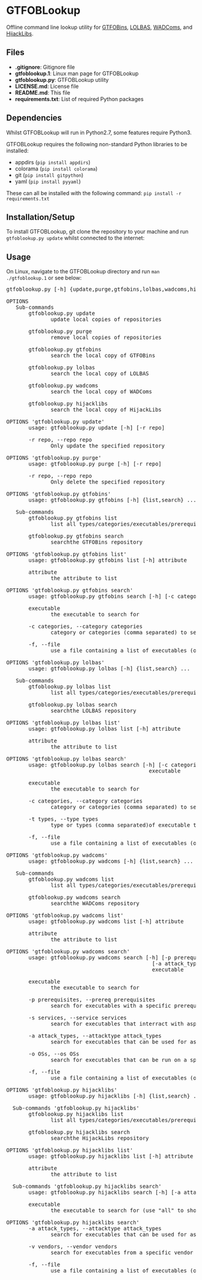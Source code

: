 # GTFOBLookup
Offline command line lookup utility for [GTFOBins](https://gtfobins.github.io/), [LOLBAS](https://lolbas-project.github.io/), [WADComs](https://wadcoms.github.io), and [HijackLibs](https://hijacklibs.net/).

## Files
- **.gitignore**: Gitignore file
- **gtfoblookup.1**: Linux man page for GTFOBLookup
- **gtfoblookup.py**: GTFOBLookup utility
- **LICENSE.md**: License file
- **README.md**: This file
- **requirements.txt**: List of required Python packages

## Dependencies
Whilst GTFOBLookup will run in Python2.7, some features require Python3.

GTFOBLookup requires the following non-standard Python libraries to be installed:
- appdirs (`pip install appdirs`)
- colorama (`pip install colorama`)
- git (`pip install gitpython`)
- yaml (`pip install pyyaml`)

These can all be installed with the following command: `pip install -r requirements.txt`

## Installation/Setup
To install GTFOBLookup, git clone the repository to your machine and run `gtfoblookup.py update` whilst connected to the internet:

## Usage
On Linux, navigate to the GTFOBLookup directory and run `man ./gtfoblookup.1` or see below:
<pre>
gtfoblookup.py [-h] {update,purge,gtfobins,lolbas,wadcoms,hijacklibs} ...

OPTIONS
   Sub-commands
       gtfoblookup.py update
              update local copies of repositories

       gtfoblookup.py purge
              remove local copies of repositories

       gtfoblookup.py gtfobins
              search the local copy of GTFOBins

       gtfoblookup.py lolbas
              search the local copy of LOLBAS

       gtfoblookup.py wadcoms
              search the local copy of WADComs

       gtfoblookup.py hijacklibs
              search the local copy of HijackLibs

OPTIONS 'gtfoblookup.py update'
       usage: gtfoblookup.py update [-h] [-r repo]

       -r repo, --repo repo
              Only update the specified repository

OPTIONS 'gtfoblookup.py purge'
       usage: gtfoblookup.py purge [-h] [-r repo]

       -r repo, --repo repo
              Only delete the specified repository

OPTIONS 'gtfoblookup.py gtfobins'
       usage: gtfoblookup.py gtfobins [-h] {list,search} ...

   Sub-commands
       gtfoblookup.py gtfobins list
              list all types/categories/executables/prerequisites/services/attack types/OSs featured in the local copy of GTFOBins

       gtfoblookup.py gtfobins search
              searchthe GTFOBins repository

OPTIONS 'gtfoblookup.py gtfobins list'
       usage: gtfoblookup.py gtfobins list [-h] attribute

       attribute
              the attribute to list

OPTIONS 'gtfoblookup.py gtfobins search'
       usage: gtfoblookup.py gtfobins search [-h] [-c categories] [-f] executable

       executable
              the executable to search for

       -c categories, --category categories
              category or categories (comma separated) to search in

       -f, --file
              use a file containing a list of executables (one per line) instead of a single executable

OPTIONS 'gtfoblookup.py lolbas'
       usage: gtfoblookup.py lolbas [-h] {list,search} ...

   Sub-commands
       gtfoblookup.py lolbas list
              list all types/categories/executables/prerequisites/services/attack types/OSs featured in the local copy of LOLBAS

       gtfoblookup.py lolbas search
              searchthe LOLBAS repository

OPTIONS 'gtfoblookup.py lolbas list'
       usage: gtfoblookup.py lolbas list [-h] attribute

       attribute
              the attribute to list

OPTIONS 'gtfoblookup.py lolbas search'
       usage: gtfoblookup.py lolbas search [-h] [-c categories] [-t types] [-f]
                                             executable

       executable
              the executable to search for

       -c categories, --category categories
              category or categories (comma separated) to search in

       -t types, --type types
              type or types (comma separated)of executable to search for

       -f, --file
              use a file containing a list of executables (one per line) instead of a single executable

OPTIONS 'gtfoblookup.py wadcoms'
       usage: gtfoblookup.py wadcoms [-h] {list,search} ...

   Sub-commands
       gtfoblookup.py wadcoms list
              list all types/categories/executables/prerequisites/services/attack types/OSs featured in the local copy of WADComs

       gtfoblookup.py wadcoms search
              searchthe WADComs repository

OPTIONS 'gtfoblookup.py wadcoms list'
       usage: gtfoblookup.py wadcoms list [-h] attribute

       attribute
              the attribute to list

OPTIONS 'gtfoblookup.py wadcoms search'
       usage: gtfoblookup.py wadcoms search [-h] [-p prerequisites] [-s services]
                                              [-a attack_types] [-o OSs] [-f]
                                              executable

       executable
              the executable to search for

       -p prerequisites, --prereq prerequisites
              search for executables with a specific prerequisite or prerequisites (comma separated)

       -s services, --service services
              search for executables that interract with aspecific service or services(comma separated)

       -a attack_types, --attacktype attack_types
              search for executables that can be used for aspecific type or types (comma separated) of attacks

       -o OSs, --os OSs
              search for executables that can be run on a specific operating system oroperating systems (comma separated)

       -f, --file
              use a file containing a list of executables (one per line) instead of a single executable

OPTIONS 'gtfoblookup.py hijacklibs'
       usage: gtfoblookup.py hijacklibs [-h] {list,search} ...

  Sub-commands 'gtfoblookup.py hijacklibs'
       gtfoblookup.py hijacklibs list
              list all types/categories/executables/prerequisites/services/attack types/OSs featured in the local copy of HijackLibs

       gtfoblookup.py hijacklibs search
              searchthe HijackLibs repository

OPTIONS 'gtfoblookup.py hijacklibs list'
       usage: gtfoblookup.py hijacklibs list [-h] attribute

       attribute
              the attribute to list

  Sub-commands 'gtfoblookup.py hijacklibs search'
       usage: gtfoblookup.py hijacklibs search [-h] [-a attack_types] [-v vendors] [-f] executable

       executable
              the executable to search for (use "all" to show results for all executables)

OPTIONS 'gtfoblookup.py hijacklibs search'
       -a attack_types, --attacktype attack_types
              search for executables that can be used for aspecific type or types (comma separated) of attacks

       -v vendors, --vendor vendors
              search for executables from a specific vendor or vendors (comma separated)

       -f, --file
              use a file containing a list of executables (one per line) instead of a single executable
</pre>

